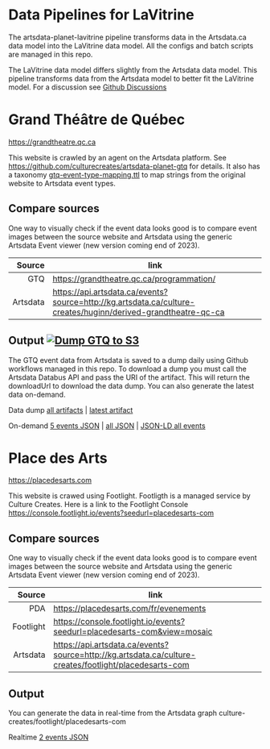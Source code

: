 # Data Pipelines for LaVitrine

The artsdata-planet-lavitrine pipeline transforms data in the Artsdata.ca data model into the LaVitrine data model. All the configs and batch scripts are managed in this repo.

The LaVitrine data model differs slightly from the Artsdata data model. This pipeline transforms data from the Artsdata model to better fit the LaVitrine model. For a discussion see [Github Discussions](https://github.com/culturecreates/artsdata-planet-lavitrine/discussions/categories/modelling-discussions)


# Grand Théâtre de Québec 

https://grandtheatre.qc.ca

This website is crawled by an agent on the Artsdata platform. See https://github.com/culturecreates/artsdata-planet-gtq for details. It also has a taxonomy [gtq-event-type-mapping.ttl](https://github.com/culturecreates/artsdata-lavitrine/blob/main/gtq-event-type-mapping.ttl) to map strings from the original website to Artsdata event types. 

## Compare sources

One way to visually check if the event data looks good is to compare event images between the source website and Artsdata using the generic Artsdata Event viewer (new version coming end of 2023).

| Source | link |
|-----:|---------------|
|GTQ |  https://grandtheatre.qc.ca/programmation/  |
| Artsdata|    https://api.artsdata.ca/events?source=http://kg.artsdata.ca/culture-creates/huginn/derived-grandtheatre-qc-ca           |

 
## Output [![Dump GTQ to S3](https://github.com/culturecreates/artsdata-lavitrine-planet/actions/workflows/dump-gtq.yml/badge.svg?event=workflow_dispatch)](https://github.com/culturecreates/artsdata-lavitrine-planet/actions/workflows/dump-gtq.yml)

The GTQ event data from Artsdata is saved to a dump daily using Github workflows managed in this repo. To download a dump you must call the Artsdata Databus API and pass the URI of the artifact. This will return the downloadUrl to download the data dump. You can also generate the latest data on-demand.

Data dump [all artifacts](https://api.artsdata.ca/databus/artifact?artifact=http%3A%2F%2Fkg.artsdata.ca%2Fdatabus%2Fculture-creates%2Fartsdata-planet-lavitrine%2Fgrandtheatre-qc-ca) | [latest artifact](https://api.artsdata.ca/databus/artifact/latest?artifact=http%3A%2F%2Fkg.artsdata.ca%2Fdatabus%2Fculture-creates%2Fartsdata-planet-lavitrine%2Fgrandtheatre-qc-ca)

On-demand [5 events JSON](http://api.artsdata.ca/query.json?limit=5&frame=lavitrine/events3&sparql=lavitrine/events3&graph=http://kg.artsdata.ca/culture-creates/huginn/derived-grandtheatre-qc-ca) | [all JSON](http://api.artsdata.ca/query.json?limit=300&frame=lavitrine/events3&sparql=lavitrine/events3&graph=http://kg.artsdata.ca/culture-creates/huginn/derived-grandtheatre-qc-ca) | [JSON-LD all events](http://api.artsdata.ca/query.jsonld?limit=300&frame=lavitrine/events3&sparql=lavitrine/events3&graph=http://kg.artsdata.ca/culture-creates/huginn/derived-grandtheatre-qc-ca) 


# Place des Arts
https://placedesarts.com

This website is crawed using Footlight. Footligth is a managed service by Culture Creates. Here is a link to the Footlight Console
https://console.footlight.io/events?seedurl=placedesarts-com


## Compare sources

One way to visually check if the event data looks good is to compare event images between the source website and Artsdata using the generic Artsdata Event viewer (new version coming end of 2023).

| Source | link |
|-----:|---------------|
|PDA |  https://placedesarts.com/fr/evenements  |
| Footlight | https://console.footlight.io/events?seedurl=placedesarts-com&view=mosaic |
| Artsdata|  https://api.artsdata.ca/events?source=http://kg.artsdata.ca/culture-creates/footlight/placedesarts-com         |


## Output
You can generate the data in real-time from the Artsdata graph culture-creates/footlight/placedesarts-com

Realtime [2 events JSON](http://api.artsdata.ca/query.json?limit=2&offset=60&frame=lavitrine/events4&sparql=lavitrine/events4&graph=http://kg.artsdata.ca/culture-creates/footlight/placedesarts-com) 


